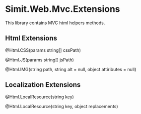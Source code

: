 # Simit.Web.Mvc.Extensions

This library contains MVC html helpers methods.

## Html Extensions

@Html.CSS(params string[] cssPath)

@Html.JS(params string[] jsPath)

@Html.IMG(string path, string alt = null, object attiributes = null)


## Localization Extensions

@Html.LocalResource(string key)

@Html.LocalResource(string key, object replacements)
